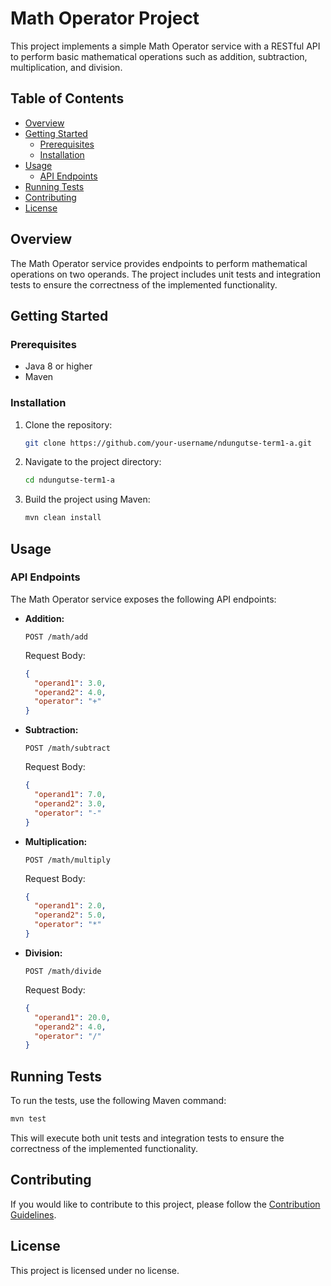 # Math Operator Project

This project implements a simple Math Operator service with a RESTful API to perform basic mathematical operations such as addition, subtraction, multiplication, and division.

## Table of Contents

- [Overview](#overview)
- [Getting Started](#getting-started)
  - [Prerequisites](#prerequisites)
  - [Installation](#installation)
- [Usage](#usage)
  - [API Endpoints](#api-endpoints)
- [Running Tests](#running-tests)
- [Contributing](#contributing)
- [License](#license)

## Overview

The Math Operator service provides endpoints to perform mathematical operations on two operands. The project includes unit tests and integration tests to ensure the correctness of the implemented functionality.

## Getting Started

### Prerequisites

- Java 8 or higher
- Maven

### Installation

1. Clone the repository:

   ```bash
   git clone https://github.com/your-username/ndungutse-term1-a.git
   ```

2. Navigate to the project directory:

   ```bash
   cd ndungutse-term1-a
   ```

3. Build the project using Maven:

   ```bash
   mvn clean install
   ```

## Usage

### API Endpoints

The Math Operator service exposes the following API endpoints:

- **Addition:**

  ```http
  POST /math/add
  ```

  Request Body:

  ```json
  {
    "operand1": 3.0,
    "operand2": 4.0,
    "operator": "+"
  }
  ```

- **Subtraction:**

  ```http
  POST /math/subtract
  ```

  Request Body:

  ```json
  {
    "operand1": 7.0,
    "operand2": 3.0,
    "operator": "-"
  }
  ```

- **Multiplication:**

  ```http
  POST /math/multiply
  ```

  Request Body:

  ```json
  {
    "operand1": 2.0,
    "operand2": 5.0,
    "operator": "*"
  }
  ```

- **Division:**

  ```http
  POST /math/divide
  ```

  Request Body:

  ```json
  {
    "operand1": 20.0,
    "operand2": 4.0,
    "operator": "/"
  }
  ```

## Running Tests

To run the tests, use the following Maven command:

```bash
mvn test
```

This will execute both unit tests and integration tests to ensure the correctness of the implemented functionality.

## Contributing

If you would like to contribute to this project, please follow the [Contribution Guidelines](CONTRIBUTING.md).

## License

This project is licensed under no license.